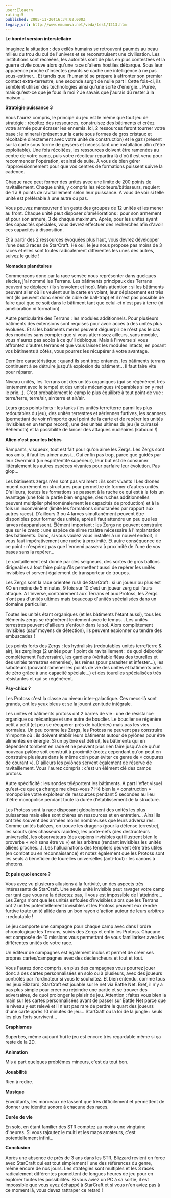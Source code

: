 ```yaml
---
user:Elgaern
rating:5
published: 2005-11-20T16:34:02.000Z
legacy_url: http://www.emunova.net/veda/test/1213.htm
---
```

**Le bordel version interstellaire**  

Imaginez la situation : des exilés humains se retrouvent paumés au beau milieu du trou du cul de l'univers et se reconstruisent une civilisation. Les institutions sont recréées, les autorités sont de plus en plus contestées et la guerre civile couve alors qu'une race d'aliens hostiles débarque. Sous leur apparence proche d'insectes géants se cache une intelligence à ne pas sous-estimer... Et tandis que l'humanité se prépare à affronter son premier contact extra-terrestre, une seconde surgit de nulle part ! Cette fois-ci, ils semblent utiliser des technologies ainsi qu'une sorte d'énergie... Purée, mais qu'est-ce que je fous là moi ? Je savais que j'aurais dû rester à la maison...  

  

**Stratégie puissance 3**  

Vous l'aurez compris, le principe du jeu est le même que tout jeu de stratégie : récoltez des ressources, construisez des bâtiments et créez votre armée pour écraser les ennemis. Ici, 2 ressources feront tourner votre base : le minerai (présent sur la carte sous formes de gros cristaux et récoltable directement avec votre unité de construction) et le gaz (présent sur la carte sous forme de geysers et nécessitant une installation afin d'être exploitable). Une fois récoltées, les ressources doivent être ramenées au centre de votre camp, puis votre récolteur repartira là d'où il est venu pour recommencer l'opération, et ainsi de suite. A vous de bien gérer l'approvisionnement pour que vos centres de formations puissent suivre la cadence.  

  

Chaque race peut former des unités avec une limite de 200 points de ravitaillement. Chaque unité, y compris les récolteurs/bâtisseurs, requiert de 1 à 8 points de ravitaillement selon leur puissance. A vous de voir si telle unité est préférable à une autre ou pas.  

  

Vous pouvez manœuvrer d'un geste des groupes de 12 unités et les mener au front. Chaque unité peut disposer d'améliorations : pour son armement et pour son armure, 3 de chaque maximum. Après, pour les unités ayant des capacités spéciales, vous devrez effectuer des recherches afin d'avoir ces capacités à disposition.  

  

Et à partir des 2 ressources évoquées plus haut, vous devrez développer l'une des 3 races de StarCraft. Hé oui, le jeu nous propose pas moins de 3 races et elles sont toutes radicalement différentes les unes des autres, suivez le guide !  

  

**Nomades planétaires**  

Commençons donc par la race sensée nous représenter dans quelques siècles, j'ai nommé les Terrans. Les bâtiments principaux des Terrans peuvent se déplacer (ils s'envolent et hop). Mais attention : si les bâtiments peuvent aller où ils veulent sur la carte en volant, leur déplacement est très lent (ils peuvent donc servir de cible de ball-trap) et il n'est pas possible de faire quoi que ce soit dans le bâtiment tant que celui-ci n'est pas à terre (ni amélioration ni formation).  

  

Autre particularité des Terrans : les modules additionnels. Pour plusieurs bâtiments des extensions sont requises pour avoir accès à des unités plus évoluées. Et si les bâtiments mères peuvent déguerpir ce n'est pas le cas des modules sans compter que si vous atterrissez ailleurs, sans module, vous n'aurez pas accès à ce qu'il débloque. Mais à l'inverse si vous affrontez d'autres terrans et que vous laissez les modules intacts, en posant vos bâtiments à côtés, vous pourrez les récupérer à votre avantage.  

  

Dernière caractéristique : quand ils sont trop entamés, les bâtiments terrans continuent à se détruire jusqu'à explosion du bâtiment... Il faut faire vite pour réparer.  

  

Niveau unités, les Terrans ont des unités organiques (qui se régénèrent très lentement avec le temps) et des unités mécaniques (réparables si on y met le prix...). C'est probablement le camp le plus équilibré à tout point de vue : terre/terre, terre/air, air/terre et air/air.  

  

Leurs gros points forts : les tanks (les unités terre/terre parmi les plus redoutables du jeu), des unités terrestres et aériennes furtives, les scanners (permettant de voir n'importe quel point de la carte et de repérer les unités invisibles en un temps record), une des unités ultimes du jeu (le cuirassé Béhémoth) et la possibilité de lancer des attaques nucléaires (kaboum !)  

  

**Alien c'est pour les bébés**  

Rampants, visqueux, tout est fait pour qu'on aime les Zergs. Les Zergs sont nos amis, il faut les aimer aussi... Oui enfin pas trop, parce que guidés par leur Overmind (un esprit/entité supérieur), leur but est de consumer littéralement les autres espèces vivantes pour parfaire leur évolution. Pas glop...  

  

Les bâtiments zergs n'en sont pas vraiment : ils sont vivants ! Les drones muent carrément en structures pour permettre de former d'autres unités. D'ailleurs, toutes les formations se passent à la ruche ce qui est à la fois un avantage (une fois la partie bien engagée, des ruches additionnelles peuvent multiplier phénoménalement les capacités de production) et à la fois un inconvénient (limite les formations simultanées par rapport aux autres races). D'ailleurs 3 ou 4 larves simultanément peuvent être disponibles pour former des unités, après il faut attendre un peu que les larves réapparaissent. Élément important : les Zergs ne peuvent construire que sur le _creep_ : une espèce de slime rosâtre nécessaire à l'implantation des bâtiments. Donc, si vous voulez vous installer à un nouvel endroit, il vous faut impérativement une ruche à proximité. Et autre conséquence de ce point : n'espérez pas que l'ennemi passera à proximité de l'une de vos bases sans la repérer...  

  

Le ravitaillement est donné par des seigneurs, des sortes de gros ballons dirigeables à tout faire puisqu'ils permettent aussi de repérer les unités invisibles et servent également de transporteur de troupes.  

  

Les Zergs sont la race orientée rush de StarCraft : si un joueur ou plus est KO en moins de 5 minutes, 9 fois sur 10 c'est un joueur zerg qui l'aura attaqué. A l'inverse, contrairement aux Terrans et aux Protoss, les Zergs n'ont pas d'unités ultimes mais beaucoup d'unités spécialisées dans un domaine particulier.  

  

Toutes les unités étant organiques (et les bâtiments l'étant aussi), tous les éléments zergs se régénèrent lentement avec le temps... Les unités terrestres peuvent d'ailleurs s'enfouir dans le sol. Alors complètement invisibles (sauf moyens de détection), ils peuvent espionner ou tendre des embuscades !  

  

Les points forts des Zergs : les hydralisks (redoutables unités terre/terre & air), les zerglings (2 unités pour 1 point de ravitaillement : de quoi déborder complètement l'adversaire), les gardiens (véritable fléau des tourelles et des unités terrestres ennemies), les reines (pour parasiter et infester...), les saboteurs (pouvant ramener les points de vie des unités et bâtiments près de zéro grâce à une capacité spéciale...) et des tourelles spécialisées très résistantes et qui se régénèrent.  

  

**Psy-chics ?**  

Les Protoss c'est la classe au niveau inter-galactique. Ces mecs-là sont grands, ont les yeux bleus et se la jouent zenitude intégrale.  

  

Les unités et bâtiments protoss ont 2 barres de vie : une de résistance organique ou mécanique et une autre de bouclier. Le bouclier se régénère petit à petit (et peu se récupérer près de batteries) mais pas les vies normales. Un peu comme les Zergs, les Protoss ne peuvent pas construire n'importe où : ils doivent établir leurs bâtiments autour de pylônes pour être alimentés en énergie. Si un pylône est détruit, les bâtiments qui en dépendent tombent en rade et ne peuvent plus rien faire jusqu'à ce qu'un nouveau pylône soit construit à proximité (notez cependant qu'on peut en construire plusieurs dans le même coin pour éviter ce genre de « coupures de courant »). D'ailleurs les pylônes servent également de réserve de ravitaillement. Vous l'aurez compris : c'est un élément clé des camps protoss.  

  

Autre spécificité : les sondes téléportent les bâtiments. A part l'effet visuel qu'est-ce que ça change me direz-vous ? Hé bien la « construction » monopolise votre exploiteur de ressources pendant 5 secondes au lieu d'être monopolisé pendant toute la durée d'établissement de la structure.  

  

Les Protoss sont la race disposant globalement des unités les plus puissantes mais elles sont chères en ressources et en entretien... Ainsi ils ont très souvent des armées moins nombreuses que leurs adversaires. Comme unités balèzes, on trouve les dragons (pour la défense terrestre), les scouts (des chasseurs rapides), les porte-nefs (des destructeurs universels), les observateurs (des espions invisibles qui illustrent bien le proverbe « voir sans être vu ») et les arbitres (rendant invisibles les unités alliées proches...). Les hallucinations des templiers peuvent être très utiles (en combat ou en reconnaissance) et notez également que les Protoss sont les seuls à bénéficier de tourelles universelles (anti-tout) : les canons à photons.  

  

**Et puis quoi encore ?**  

Vous avez vu plusieurs allusions à la furtivité, un des aspects très intéressants de StarCraft. Une seule unité invisible peut ravager votre camp car tant que vous ne la détectez pas, il vous est impossible de l'atteindre... Les Zergs n'ont que les unités enfouies d'invisibles alors que les Terrans ont 2 unités potentiellement invisibles et les Protoss peuvent eux rendre furtive toute unité alliée dans un bon rayon d'action autour de leurs arbitres : redoutable !  

  

Le jeu comporte une campagne pour chaque camp avec dans l'ordre chronologique les Terrans, suivis des Zergs et enfin les Protoss. Chacune est composée de 10 missions vous permettant de vous familiariser avec les différentes unités de votre race.  

  

Un éditeur de campagnes est également inclus et permet de créer ses propres cartes/campagnes avec des déclencheurs et tout et tout.  

  

Vous l'aurez donc compris, en plus des campagnes vous pourrez jouer donc à des cartes personnalisées en solo ou à plusieurs, avec des joueurs contrôlés par l'ordinateur si vous le souhaitez. Et bien entendu, comme tous les jeux Blizzard, StarCraft est jouable sur le net via Battle Net. Bref, il n'y a pas plus simple pour créer ou rejoindre une partie et se trouver des adversaires, de quoi prolonger le plaisir de jeu. Attention : faites vous bien la main sur les cartes personnalisées avant de passer sur Battle Net parce que le niveau y est relevé et il n'est pas rare de perdre le quart des joueurs d'une carte après 10 minutes de jeu... StarCraft ou la loi de la jungle : seuls les plus forts survivent...  

  

  

**Graphismes**  

Superbes, même aujourd'hui le jeu est encore très regardable même si ça reste de la 2D.  

  

**Animation**  

Mis à part quelques problèmes mineurs, c'est du tout bon.  

  

**Jouabilité**  

Rien à redire.  

  

**Musique**  

Envoûtants, les morceaux ne lassent que très difficilement et permettent de donner une identité sonore à chacune des races.  

  

**Durée de vie**  

En solo, en étant familier des STR comptez au moins une vingtaine d'heures. Si vous rajoutez le multi et les maps amateurs, c'est potentiellement infini...  

  

**Conclusion**  

Après une absence de près de 3 ans dans les STR, Blizzard revient en force avec StarCraft qui est tout simplement l'une des références du genre, même encore de nos jours. Les stratégies sont multiples et les 3 races radicalement différentes promettent de longues heures de jeu pour en explorer toutes les possibilités. Si vous aviez un PC à sa sortie, il est impossible que vous ayez échappé à StarCraft et si vous n'en aviez pas à ce moment là, vous devez rattraper ce retard !